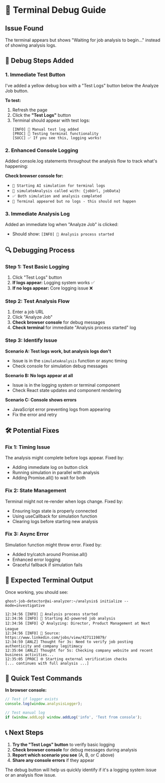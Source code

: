 # 🐛 Terminal Debug Guide

## Issue Found
The terminal appears but shows "Waiting for job analysis to begin..." instead of showing analysis logs.

## 🧪 Debug Steps Added

### 1. **Immediate Test Button**
I've added a yellow debug box with a "Test Logs" button below the Analyze Job button. 

**To test:**
1. Refresh the page
2. Click the **"Test Logs"** button
3. Terminal should appear with test logs:
   ```
   [INFO] 🧪 Manual test log added
   [PROC] 🔧 Testing terminal functionality  
   [SUCC] ✅ If you see this, logging works!
   ```

### 2. **Enhanced Console Logging**
Added console.log statements throughout the analysis flow to track what's happening:

**Check browser console for:**
- `🚀 Starting AI simulation for terminal logs`
- `🧪 simulateAnalysis called with: {jobUrl, jobData}`
- `✅ Both simulation and analysis completed`
- `🚨 Terminal appeared but no logs - this should not happen`

### 3. **Immediate Analysis Log**
Added an immediate log when "Analyze Job" is clicked:
- Should show: `[INFO] 🚀 Analysis process started`

## 🔍 **Debugging Process**

### **Step 1: Test Basic Logging**
1. Click "Test Logs" button
2. **If logs appear:** Logging system works ✅
3. **If no logs appear:** Core logging issue ❌

### **Step 2: Test Analysis Flow**
1. Enter a job URL
2. Click "Analyze Job"
3. **Check browser console** for debug messages
4. **Check terminal** for immediate "Analysis process started" log

### **Step 3: Identify Issue**

**Scenario A: Test logs work, but analysis logs don't**
- Issue is in the `simulateAnalysis` function or async timing
- Check console for simulation debug messages

**Scenario B: No logs appear at all**
- Issue is in the logging system or terminal component
- Check React state updates and component rendering

**Scenario C: Console shows errors**
- JavaScript error preventing logs from appearing
- Fix the error and retry

## 🛠️ **Potential Fixes**

### **Fix 1: Timing Issue**
The analysis might complete before logs appear. Fixed by:
- Adding immediate log on button click
- Running simulation in parallel with analysis
- Adding Promise.all() to wait for both

### **Fix 2: State Management**
Terminal might not re-render when logs change. Fixed by:
- Ensuring logs state is properly connected
- Using useCallback for simulation function
- Clearing logs before starting new analysis

### **Fix 3: Async Error**
Simulation function might throw error. Fixed by:
- Added try/catch around Promise.all()
- Enhanced error logging
- Graceful fallback if simulation fails

## 🎯 **Expected Terminal Output**

Once working, you should see:
```
ghost-job-detector@ai-analyzer:~/analysis$ initialize --mode=investigative

12:34:56 [INFO] 🚀 Analysis process started
12:34:56 [INFO] 🚀 Starting AI-powered job analysis  
12:34:56 [INFO] 📋 Analyzing: Director, Product Management at Next League
12:34:56 [INFO] 🔗 Source: https://www.linkedin.com/jobs/view/4271119879/
12:34:59 [ANLZ] Thought for 3s: Need to verify job posting authenticity and company legitimacy
12:35:04 [ANLZ] Thought for 5s: Checking company website and recent business activities...
12:35:05 [PROC] 🌐 Starting external verification checks
[... continues with full analysis ...]
```

## 🚨 **Quick Test Commands**

**In browser console:**
```javascript
// Test if logger exists
console.log(window.analysisLogger);

// Test manual log
if (window.addLog) window.addLog('info', 'Test from console');
```

## 📞 **Next Steps**

1. **Try the "Test Logs" button** to verify basic logging
2. **Check browser console** for debug messages during analysis
3. **Report which scenario you see** (A, B, or C above)
4. **Share any console errors** if they appear

The debug button will help us quickly identify if it's a logging system issue or an analysis flow issue.
